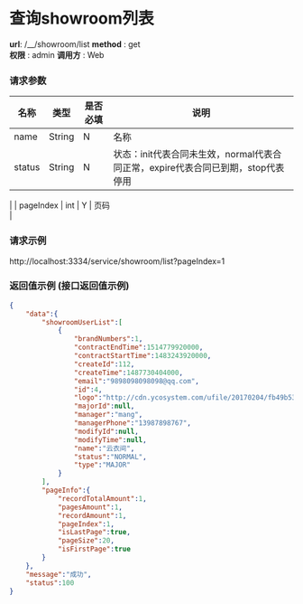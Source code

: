 查询showroom列表
=======

**url**: /__/showroom/list
**method** : get  
**权限** : admin 
**调用方** : Web

### 请求参数

|     名称  	 |  类型   | 是否必填  |             说明                                                   |
|------------|--------|----------|-------------------------------------------------------------------|
| name       | String | N        | 名称   	                                                       |
| status     | String    | N        | 状态：init代表合同未生效，normal代表合同正常，expire代表合同已到期，stop代表停用                                                        
|
| pageIndex     | int    | Y        | 页码                                                        
|
### 请求示例
http://localhost:3334/service/showroom/list?pageIndex=1
### 返回值示例 (接口返回值示例)

```json
{
    "data":{
        "showroomUserList":[
            {
                "brandNumbers":1,
                "contractEndTime":1514779920000,
                "contractStartTime":1483243920000,
                "createId":112,
                "createTime":1487730404000,
                "email":"9898098098098@qq.com",
                "id":4,
                "logo":"http://cdn.ycosystem.com/ufile/20170204/fb49b53aa3b648a896aeb4c90a214ff4",
                "majorId":null,
                "manager":"mang",
                "managerPhone":"13987898767",
                "modifyId":null,
                "modifyTime":null,
                "name":"云衣间",
                "status":"NORMAL",
                "type":"MAJOR"
            }
        ],
        "pageInfo":{
            "recordTotalAmount":1,
            "pagesAmount":1,
            "recordAmount":1,
            "pageIndex":1,
            "isLastPage":true,
            "pageSize":20,
            "isFirstPage":true
        }
    },
    "message":"成功",
    "status":100
}
```